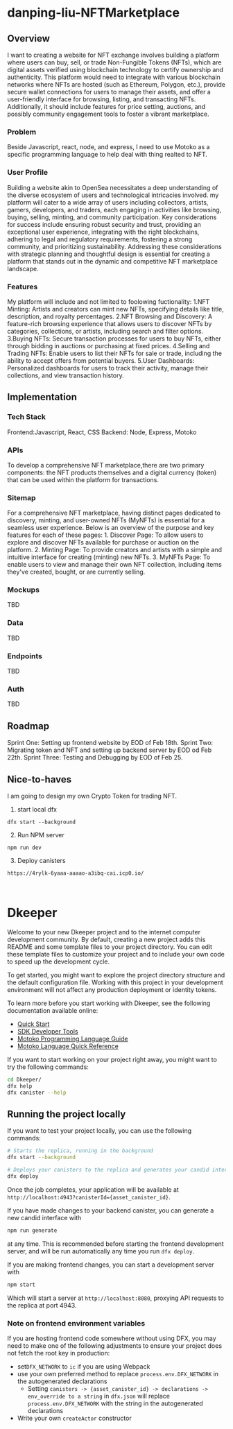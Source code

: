 # danping-liu-NFTMarketplace

## Overview

I want to creating a website for NFT exchange involves building a platform where users can buy, sell, or trade Non-Fungible Tokens (NFTs), which are digital assets verified using blockchain technology to certify ownership and authenticity. This platform would need to integrate with various blockchain networks where NFTs are hosted (such as Ethereum, Polygon, etc.), provide secure wallet connections for users to manage their assets, and offer a user-friendly interface for browsing, listing, and transacting NFTs. Additionally, it should include features for price setting, auctions, and possibly community engagement tools to foster a vibrant marketplace.

### Problem

Beside Javascript, react, node, and express, I need to use Motoko as a specific programming language to help deal with thing realted to NFT.

### User Profile

Building a website akin to OpenSea necessitates a deep understanding of the diverse ecosystem of users and technological intricacies involved. my platform will cater to a wide array of users including collectors, artists, gamers, developers, and traders, each engaging in activities like browsing, buying, selling, minting, and community participation. Key considerations for success include ensuring robust security and trust, providing an exceptional user experience, integrating with the right blockchains, adhering to legal and regulatory requirements, fostering a strong community, and prioritizing sustainability. Addressing these considerations with strategic planning and thoughtful design is essential for creating a platform that stands out in the dynamic and competitive NFT marketplace landscape.

### Features

My platform will include and not limited to foolowing fuctionality:
1.NFT Minting: Artists and creators can mint new NFTs, specifying details like title, description, and royalty percentages.
2.NFT Browsing and Discovery: A feature-rich browsing experience that allows users to discover NFTs by categories, collections, or artists, including search and filter options.
3.Buying NFTs: Secure transaction processes for users to buy NFTs, either through bidding in auctions or purchasing at fixed prices.
4.Selling and Trading NFTs: Enable users to list their NFTs for sale or trade, including the ability to accept offers from potential buyers.
5.User Dashboards: Personalized dashboards for users to track their activity, manage their collections, and view transaction history.

## Implementation

### Tech Stack

Frontend:Javascript, React, CSS
Backend: Node, Express, Motoko

### APIs

To develop a comprehensive NFT marketplace,there are two primary components: the NFT products themselves and a digital currency (token) that can be used within the platform for transactions.

### Sitemap

For a comprehensive NFT marketplace, having distinct pages dedicated to discovery, minting, and user-owned NFTs (MyNFTs) is essential for a seamless user experience. Below is an overview of the purpose and key features for each of these pages: 1. Discover Page: To allow users to explore and discover NFTs available for purchase or auction on the platform. 2. Minting Page: To provide creators and artists with a simple and intuitive interface for creating (minting) new NFTs. 3. MyNFTs Page: To enable users to view and manage their own NFT collection, including items they've created, bought, or are currently selling.

### Mockups

TBD

### Data

TBD

### Endpoints

TBD

### Auth

TBD

## Roadmap

Sprint One: Setting up frontend website by EOD of Feb 18th.
Sprint Two: Migrating token and NFT and setting up backend server by EOD od Feb 22th.
Sprint Three: Testing and Debugging by EOD of Feb 25.

## Nice-to-haves

I am going to design my own Crypto Token for trading NFT.

1. start local dfx

```
dfx start --background
```

2. Run NPM server

```
npm run dev

```

3. Deploy canisters

```
https://4rylk-6yaaa-aaaao-a3ibq-cai.icp0.io/



```

# Dkeeper

Welcome to your new Dkeeper project and to the internet computer development community. By default, creating a new project adds this README and some template files to your project directory. You can edit these template files to customize your project and to include your own code to speed up the development cycle.

To get started, you might want to explore the project directory structure and the default configuration file. Working with this project in your development environment will not affect any production deployment or identity tokens.

To learn more before you start working with Dkeeper, see the following documentation available online:

- [Quick Start](https://internetcomputer.org/docs/current/developer-docs/setup/deploy-locally)
- [SDK Developer Tools](https://internetcomputer.org/docs/current/developer-docs/setup/install)
- [Motoko Programming Language Guide](https://internetcomputer.org/docs/current/motoko/main/motoko)
- [Motoko Language Quick Reference](https://internetcomputer.org/docs/current/motoko/main/language-manual)

If you want to start working on your project right away, you might want to try the following commands:

```bash
cd Dkeeper/
dfx help
dfx canister --help
```

## Running the project locally

If you want to test your project locally, you can use the following commands:

```bash
# Starts the replica, running in the background
dfx start --background

# Deploys your canisters to the replica and generates your candid interface
dfx deploy
```

Once the job completes, your application will be available at `http://localhost:4943?canisterId={asset_canister_id}`.

If you have made changes to your backend canister, you can generate a new candid interface with

```bash
npm run generate
```

at any time. This is recommended before starting the frontend development server, and will be run automatically any time you run `dfx deploy`.

If you are making frontend changes, you can start a development server with

```bash
npm start
```

Which will start a server at `http://localhost:8080`, proxying API requests to the replica at port 4943.

### Note on frontend environment variables

If you are hosting frontend code somewhere without using DFX, you may need to make one of the following adjustments to ensure your project does not fetch the root key in production:

- set`DFX_NETWORK` to `ic` if you are using Webpack
- use your own preferred method to replace `process.env.DFX_NETWORK` in the autogenerated declarations
  - Setting `canisters -> {asset_canister_id} -> declarations -> env_override to a string` in `dfx.json` will replace `process.env.DFX_NETWORK` with the string in the autogenerated declarations
- Write your own `createActor` constructor
